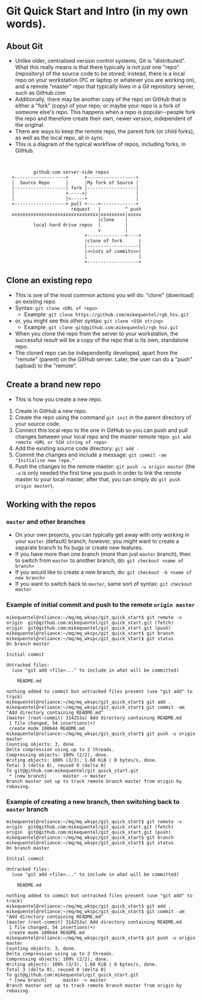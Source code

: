 # Git Quick Start and Intro (in my own words).

## About Git
* Unlike older, centralised version control systems, Git is "distributed". What this really means is that there typically is not just one "repo" (repository) of the source code to be stored; instead, there is a local repo on your workstation (PC or laptop or whatever you are working on), and a remote "master" repo that typically lives in a Git repository server, such as GitHub.com
* Additionally, there may be another copy of the repo on GitHub that is either a "fork" (copy) of your repo; or maybe your repo is a fork of someone else's repo. This happens when a repo is popular--people fork the repo and therefore create their own, newer version, independent of the original.
* There are ways to keep the remote repo, the parent fork (or child forks), as well as the local repo, all in sync.
* This is a diagram of the typical workflow of repos, including forks, in GitHub.

```


          github.com server-side repos
  +-------------------+      +------------------+
  |  Source Repo      |      |My fork of Source |
  |-------------------| fork |------------------|
  |                   +----->|                  |
  |                   |<-----+                  |
  +-------------------+ pull +----+-------------+
                        request   |         ^ push
  xxxxxxxxxxxxxxxxxxxxxxxxxxxxxxxx|xxxxxxxxx|xxxxx
                                  |clone    |
          local hard drive repos  |         |
                                  v         |
                             +--------------+----+
                             |clone of fork      |
                             |-------------------|
                             |<<lots of commits>>|
                             |                   |
                             +-------------------+
 ```

## Clone an existing repo
* This is one of the most common actions you will do: "clone" (download) an existing repo.
* Syntax: `git clone <URL of repo>`
  * Example: `git clone https://github.com/mikequentel/rgb_hsv.git`
* or, you might see this other syntax: `git clone <SSH string>`
  * Example: `git clone git@github.com:mikequentel/rgb_hsv.git`
* When you clone the repo from the server to your workstation, the successful result will be a copy of the repo that is its own, standalone repo.
* The cloned repo can be independently developed, apart from the "remote" (parent) on the GitHub server. Later, the user can do a "push" (upload) to the "remote".

## Create a brand new repo
* This is how you create a new repo.
1. Create in GitHub a new repo.
2. Create the repo using the command `git init` in the parent directory of your source code.
3. Connect this local repo to the one in GitHub so you can push and pull changes between your local repo and the master remote repo: `git add remote <URL or SSH string of repo>`
4. Add the existing source code directory: `git add .`
5. Commit the changes and include a message: `git commit -am "Initialise new repo."`
6. Push the changes to the remote master: `git push -u origin master` (the `-u` is only needed the first time you push in order to link the remote master to your local master; after that, you can simply do `git push origin master`).

## Working with the repos
### `master` and other branches
* On your own projects, you can typically get away with only working in your `master` (default) branch; however, you might want to create a separate branch to fix bugs or create new features.
* If you have more than one branch (more than just `master` branch), then to switch from `master` to another branch, do: `git checkout <name of branch>`
* If you would like to create a new branch, do: `git checkout -b <name of new branch>`
* If you want to switch back to `master`, same sort of syntax: `git checkout master`
### Example of initial commit and push to the remote `origin master`

```
mikequentel@reliance:~/mq/mq_wkspc/git_quick_start$ git remote -v
origin	git@github.com:mikequentel/git_quick_start.git (fetch)
origin	git@github.com:mikequentel/git_quick_start.git (push)
mikequentel@reliance:~/mq/mq_wkspc/git_quick_start$ git branch
mikequentel@reliance:~/mq/mq_wkspc/git_quick_start$ git status
On branch master

Initial commit

Untracked files:
  (use "git add <file>..." to include in what will be committed)

	README.md

nothing added to commit but untracked files present (use "git add" to track)
mikequentel@reliance:~/mq/mq_wkspc/git_quick_start$ git add .
mikequentel@reliance:~/mq/mq_wkspc/git_quick_start$ git commit -am "Add directory containing README.md"
[master (root-commit) 314253a] Add directory containing README.md
 1 file changed, 54 insertions(+)
 create mode 100644 README.md
mikequentel@reliance:~/mq/mq_wkspc/git_quick_start$ git push -u origin master
Counting objects: 3, done.
Delta compression using up to 2 threads.
Compressing objects: 100% (2/2), done.
Writing objects: 100% (3/3), 1.68 KiB | 0 bytes/s, done.
Total 3 (delta 0), reused 0 (delta 0)
To git@github.com:mikequentel/git_quick_start.git
 * [new branch]      master -> master
Branch master set up to track remote branch master from origin by rebasing.

```

### Example of creating a new branch, then switching back to `master` branch
```
mikequentel@reliance:~/mq/mq_wkspc/git_quick_start$ git remote -v
origin	git@github.com:mikequentel/git_quick_start.git (fetch)
origin	git@github.com:mikequentel/git_quick_start.git (push)
mikequentel@reliance:~/mq/mq_wkspc/git_quick_start$ git branch
mikequentel@reliance:~/mq/mq_wkspc/git_quick_start$ git status
On branch master

Initial commit

Untracked files:
  (use "git add <file>..." to include in what will be committed)

	README.md

nothing added to commit but untracked files present (use "git add" to track)
mikequentel@reliance:~/mq/mq_wkspc/git_quick_start$ git add .
mikequentel@reliance:~/mq/mq_wkspc/git_quick_start$ git commit -am "Add directory containing README.md"
[master (root-commit) 314253a] Add directory containing README.md
 1 file changed, 54 insertions(+)
 create mode 100644 README.md
mikequentel@reliance:~/mq/mq_wkspc/git_quick_start$ git push -u origin master
Counting objects: 3, done.
Delta compression using up to 2 threads.
Compressing objects: 100% (2/2), done.
Writing objects: 100% (3/3), 1.68 KiB | 0 bytes/s, done.
Total 3 (delta 0), reused 0 (delta 0)
To git@github.com:mikequentel/git_quick_start.git
 * [new branch]      master -> master
Branch master set up to track remote branch master from origin by rebasing.
```
